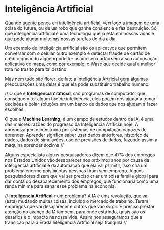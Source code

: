 # Inteligência Artificial 

Quando agente pença em inteligência artificial, vem logo a imagem de uma coisa do futura, ou de um robo que ganha consiencia e faz destruição. Só que inteligência artificial é uma tecnologia que já esta em nossas vidas e que pode ajudar muito nas nossas tarefas do dia a dia.

Um exemplo de inteligência artificial são os aplicativos que permitem conversar com o celular, outro exemplo é detectar fraude de cartão de crédito queando alguem pode ter usado seu cartão sem a sua autorisação, aplicativo de mapa, como por exemplo, o Wase que decide qual a melhor rota no trasito para tal destino.

Mas nem tudo são flores, de fato a Inteligência Artificial gera algumas preocupações uma delas é que ela pode substituir o trabalho humano.

// O que é **Inteligencia Artificial**, são programas de computador que conseguem ter algum tipo de inteligencia, eles podem nos ajudar a tomar decisões e bolar soluções em  um banco de dados que nos ajudam a fazer escolhas.

O que é **Machine Learning**, é um campo de estudos dentro da IA, é uma das maiores razões do progresso da Inteligência Artificial hoje. A aprendizagem é construida por sistemas de computação capazes de aprender. Aprender significa saber usar dados anteriores, historico de dados, dados de simulações, uso de previsões de dados, fazendo assim a maquina aprender sozinha.//

Alguns especialista alguns pesquisadores dizem que 47% dos empregos nos Estados Unidos vão desaparecer nos próximos anos por causa da inteligencia artificial e da automação que ela vai permitir, isso cria um problema enorme pois muotas pessoas firam sem emprego. Alguns pesquisadores dizem que vai ser preciso criar um bolsa familia global  para dar conta do desapareciemento dos empregos, que funcionaria como uma renda minima para sanar esse problema na economia.

// **Inteligencia Artifical** é um problema? A IA é uma revolução, que vai (esta) mudando muitas coisas, incluido o mercado de trabalho. Teram empregos que vai desaparecer e outros que vao surgir. E preciso prestar atenção no avanço da IA tambem, para onde esta indo, quais são os desafios e o impacto na nossa vida. Assim nos asseguramos que a transição para  a Erada Inteligencia Artificial seja tranquila.//
